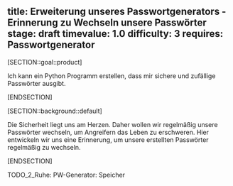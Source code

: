 title: Erweiterung unseres Passwortgenerators - Erinnerung zu Wechseln unsere Passwörter
stage: draft
timevalue: 1.0
difficulty: 3
requires: Passwortgenerator
---

[SECTION::goal::product]

Ich kann ein Python Programm erstellen, dass mir sichere und zufällige Passwörter ausgibt.

[ENDSECTION]

[SECTION::background::default]

Die Sicherheit liegt uns am Herzen. Daher wollen wir regelmäßig unsere Passwörter wechseln, um
Angreifern das Leben zu erschweren. Hier entwickeln wir uns eine Erinnerung, um unsere erstellten
Passwörter regelmäßig zu wechseln.

[ENDSECTION]

TODO_2_Ruhe: PW-Generator: Speicher